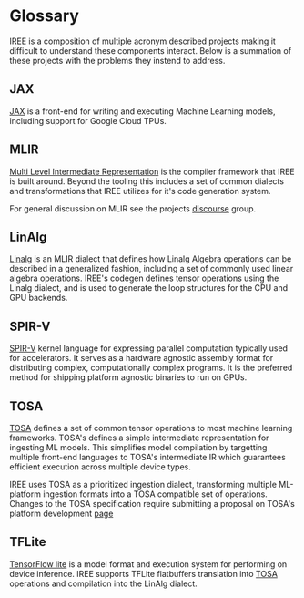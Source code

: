 # Glossary

IREE is a composition of multiple acronym described projects making it
difficult to understand these components interact. Below is a summation
of these projects with the problems they instend to address.

## JAX

[JAX](https://github.com/google/jax) is a front-end for writing and
executing Machine Learning models, including support for Google
Cloud TPUs.

## MLIR

[Multi Level Intermediate Representation](https://mlir.llvm.org/) is
the compiler framework that IREE is built around. Beyond the tooling
this includes a set of common dialects and transformations that IREE
utilizes for it's code generation system.

For general discussion on MLIR see the projects
[discourse](https://discourse.llvm.org/c/mlir/31) group.

## LinAlg

[Linalg](https://mlir.llvm.org/docs/Dialects/Linalg/) is an MLIR dialect
that defines how Linalg Algebra operations can be described in a
generalized fashion, including a set of commonly used linear algebra
operations. IREE's codegen defines tensor operations using the Linalg
dialect, and is used to generate the loop structures for the CPU and
GPU backends.

## SPIR-V

[SPIR-V](https://www.khronos.org/spir/) kernel language for expressing
parallel computation typically used for accelerators. It serves as
a hardware agnostic assembly format for distributing complex,
computationally complex programs. It is the preferred method for
shipping platform agnostic binaries to run on GPUs.

## TOSA

[TOSA](https://developer.mlplatform.org/w/tosa/) defines a set of common
tensor operations to most machine learning frameworks. TOSA's defines
a simple intermediate representation for ingesting ML models. This simplifies
model compilation by targetting multiple front-end languages to TOSA's
intermediate IR which guarantees efficient execution across multiple device
types.

IREE uses TOSA as a prioritized ingestion dialect, transforming multiple
ML-platform ingestion formats into a TOSA compatible set of operations.
Changes to the TOSA specification require submitting a proposal on
TOSA's platform development
[page](https://developer.mlplatform.org/w/tosa/#:~:text=Specification%20Contributions)

## TFLite

[TensorFlow lite](https://www.tensorflow.org/lite) is a model format and
execution system for performing on device inference. IREE supports TFLite
flatbuffers translation into [TOSA](#tosa-dialect) operations and compilation
into the LinAlg dialect.
